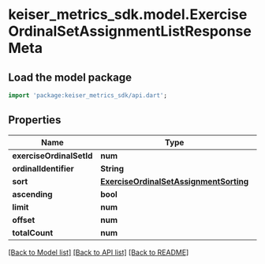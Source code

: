 # keiser_metrics_sdk.model.ExerciseOrdinalSetAssignmentListResponseMeta

## Load the model package
```dart
import 'package:keiser_metrics_sdk/api.dart';
```

## Properties
Name | Type | Description | Notes
------------ | ------------- | ------------- | -------------
**exerciseOrdinalSetId** | **num** |  | [optional] 
**ordinalIdentifier** | **String** |  | [optional] 
**sort** | [**ExerciseOrdinalSetAssignmentSorting**](ExerciseOrdinalSetAssignmentSorting.md) |  | 
**ascending** | **bool** |  | [optional] 
**limit** | **num** |  | [optional] 
**offset** | **num** |  | [optional] 
**totalCount** | **num** |  | [optional] 

[[Back to Model list]](../README.md#documentation-for-models) [[Back to API list]](../README.md#documentation-for-api-endpoints) [[Back to README]](../README.md)


